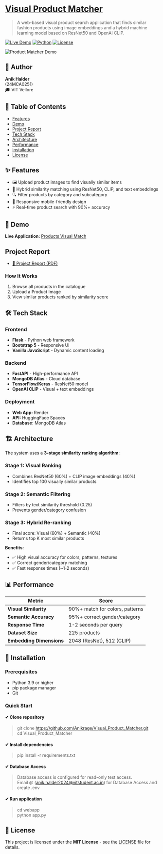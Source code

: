 # [Visual Product Matcher](https://visual-product-matcher-1hkn.onrender.com/)

> A web-based visual product search application that finds similar fashion products using image embeddings and a hybrid machine learning model based on ResNet50 and OpenAI CLIP.

[![Live Demo](https://img.shields.io/badge/demo-live-brightgreen)](https://visual-product-matcher-1hkn.onrender.com/)
[![Python](https://img.shields.io/badge/python-3.9+-blue.svg)](https://www.python.org/downloads/)
[![License](https://img.shields.io/badge/license-MIT-blue.svg)](LICENSE)

![Product Matcher Demo](./demo.GIF)

## 👤 Author
**Anik Halder**  
(24MCA0251)  
🎓 VIT Vellore

## 📑 Table of Contents  
- [Features](#-features)  
- [Demo](#-demo)
- [Project Report](#project-report)    
- [Tech Stack](#-tech-stack)  
- [Architecture](#-architecture)  
- [Performance](#-performance)  
- [Installation](#-installation)  
- [License](#-license)  
  
## ✨ Features

- 🖼️ Upload product images to find visually similar items
- 🤖 Hybrid similarity matching using ResNet50, CLIP, and text embeddings
- 🔍 Filter products by category and subcategory
- 📱 Responsive mobile-friendly design
- ⚡ Real-time product search with 90%+ accuracy

## 🎯 Demo

**Live Application:** [Products Visual Match](https://visual-product-matcher-1hkn.onrender.com/)

## Project Report

- [📄 Project Report (PDF)](./Project%20Report.pdf)  

### How It Works

1. Browse all products in the catalogue
2. Upload a Product Image
3. View similar products ranked by similarity score

## 🛠️ Tech Stack

### Frontend
- **Flask** - Python web framework
- **Bootstrap 5** - Responsive UI
- **Vanilla JavaScript** - Dynamic content loading

### Backend
- **FastAPI** - High-performance API
- **MongoDB Atlas** - Cloud database
- **TensorFlow/Keras** - ResNet50 model
- **OpenAI CLIP** - Visual + text embeddings

### Deployment
- **Web App:** Render
- **API:** HuggingFace Spaces
- **Database:** MongoDB Atlas

## 🏗️ Architecture

The system uses a **3-stage similarity ranking algorithm**:

### Stage 1: Visual Ranking
- Combines ResNet50 (60%) + CLIP image embeddings (40%)
- Identifies top 100 visually similar products

### Stage 2: Semantic Filtering
- Filters by text similarity threshold (0.25)
- Prevents gender/category confusion

### Stage 3: Hybrid Re-ranking
- Final score: Visual (60%) + Semantic (40%)
- Returns top K most similar products

**Benefits:**
- ✅ High visual accuracy for colors, patterns, textures
- ✅ Correct gender/category matching
- ✅ Fast response times (~1-2 seconds)

## 📊 Performance

| Metric | Score |
|--------|-------|
| **Visual Similarity** | 90%+ match for colors, patterns |
| **Semantic Accuracy** | 95%+ correct gender/category |
| **Response Time** | 1-2 seconds per query |
| **Dataset Size** | 225 products |
| **Embedding Dimensions** | 2048 (ResNet), 512 (CLIP) |

## 🚀 Installation

### Prerequisites

- Python 3.9 or higher
- pip package manager
- Git

### Quick Start

#### ✔ Clone repository

> git clone https://github.com/Anikrage/Visual_Product_Matcher.git  
> cd Visual_Product_Matcher  

#### ✔ Install dependencies

> pip install -r requirements.txt  

#### ✔ Database Access

> Database access is configured for read-only test access.  
> Email @ (anik.halder2024@vitstudent.ac.in) for Database Access and create .env

#### ✔ Run application

> cd webapp  
> python app.py  


## 📝 License

This project is licensed under the **MIT License** - see the [LICENSE](LICENSE) file for details.

